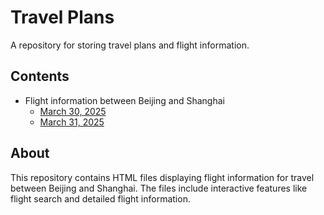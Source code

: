 # Travel Plans

A repository for storing travel plans and flight information.

## Contents

- Flight information between Beijing and Shanghai
  - [March 30, 2025](./flights/flights-pek-pvg-2025-03-30.html)
  - [March 31, 2025](./flights/flights-pek-pvg-2025-03-31.html)

## About

This repository contains HTML files displaying flight information for travel between Beijing and Shanghai. The files include interactive features like flight search and detailed flight information.